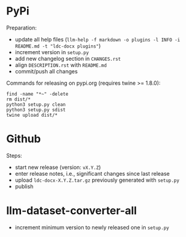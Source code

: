 PyPi
====

Preparation:

* update all help files (`llm-help -f markdown -o plugins -l INFO -i README.md -t "ldc-docx plugins"`)
* increment version in `setup.py`
* add new changelog section in `CHANGES.rst`
* align `DESCRIPTION.rst` with `README.md`  
* commit/push all changes

Commands for releasing on pypi.org (requires twine >= 1.8.0):

```
find -name "*~" -delete
rm dist/*
python3 setup.py clean
python3 setup.py sdist
twine upload dist/*
```


Github
======

Steps:

* start new release (version: `vX.Y.Z`)
* enter release notes, i.e., significant changes since last release
* upload `ldc-docx-X.Y.Z.tar.gz` previously generated with `setup.py`
* publish


llm-dataset-converter-all
=========================

* increment minimum version to newly released one in `setup.py`
